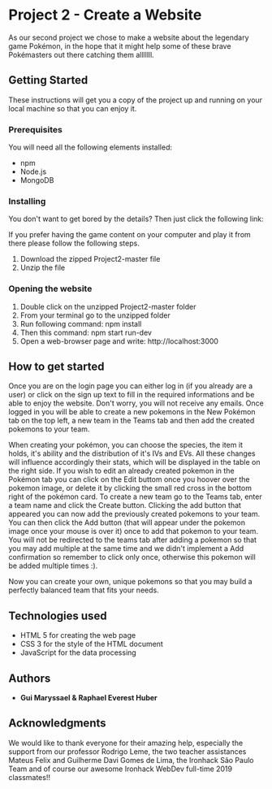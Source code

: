 # Project 2 - Create a Website

As our second project we chose to make a website about the legendary game Pokémon, in the hope that it might help some of these brave Pokémasters out there catching them alllllll.

## Getting Started

These instructions will get you a copy of the project up and running on your local machine so that you can enjoy it.

### Prerequisites

You will need all the following elements installed:
- npm
- Node.js
- MongoDB

### Installing

You don't want to get bored by the details? Then just click the following link: 

If you prefer having the game content on your computer and play it from there please follow the following steps.

1. Download the zipped Project2-master file
2. Unzip the file

### Opening the website

1. Double click on the unzipped Project2-master folder
2. From your terminal go to the unzipped folder
3. Run following command: npm install
4. Then this command: npm start run-dev
5. Open a web-browser page and write: http://localhost:3000 

## How to get started

Once you are on the login page you can either log in (if you already are a user) or click on the sign up text to fill in the required informations and be able to enjoy the website. Don't worry, you will not receive any emails. Once logged in you will be able to create a new pokemons in the New Pokémon tab on the top left, a new team in the Teams tab and then add the created pokemons to your team. 

When creating your pokémon, you can choose the species, the item it holds, it's ability and the distribution of it's IVs and EVs. All these changes will influence accordingly their stats, which will be displayed in the table on the right side. 
If you wish to edit an already created pokemon in the Pokémon tab you can click on the Edit buttom once you hoover over the pokemon image, or delete it by clicking the small red cross in the bottom right of the pokémon card.
To create a new team go to the Teams tab, enter a team name and click the Create button. Clicking the add button that appeared you can now add the previously created pokemons to your team. You can then click the Add button (that will appear under the pokemon image once your mouse is over it) once to add that pokemon to your team. You will not be redirected to the teams tab after adding a pokemon so that you may add multiple at the same time and we didn't implement a Add confirmation so remember to click only once, otherwise this pokemon will be added multiple times :).

Now you can create your own, unique pokemons so that you may build a perfectly balanced team that fits your needs.

## Technologies used

- HTML 5 for creating the web page
- CSS 3 for the style of the HTML document
- JavaScript for the data processing

## Authors

* **Gui Maryssael & Raphael Everest Huber**

## Acknowledgments

We would like to thank everyone for their amazing help, especially the support from our professor Rodrigo Leme, the two teacher assistances Mateus Felix and Guilherme Davi Gomes de Lima, the Ironhack São Paulo Team and of course our awesome Ironhack WebDev full-time 2019 classmates!!
